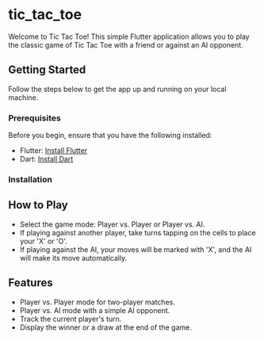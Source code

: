 # tic_tac_toe

Welcome to Tic Tac Toe! This simple Flutter application allows you to play the classic game of Tic Tac Toe with a friend or against an AI opponent.

## Getting Started

Follow the steps below to get the app up and running on your local machine.

### Prerequisites

Before you begin, ensure that you have the following installed:

- Flutter: [Install Flutter](https://flutter.dev/docs/get-started/install)
- Dart: [Install Dart](https://dart.dev/get-dart)

### Installation


## How to Play

- Select the game mode: Player vs. Player or Player vs. AI.
- If playing against another player, take turns tapping on the cells to place your 'X' or 'O'.
- If playing against the AI, your moves will be marked with 'X', and the AI will make its move automatically.

## Features

- Player vs. Player mode for two-player matches.
- Player vs. AI mode with a simple AI opponent.
- Track the current player's turn.
- Display the winner or a draw at the end of the game.